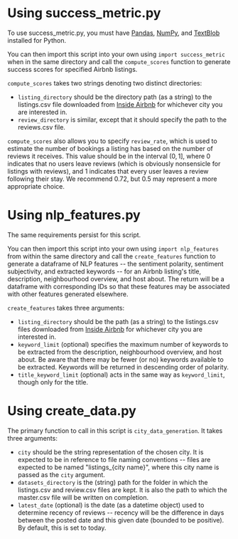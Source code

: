 # Using success_metric.py

To use success_metric.py, you must have [Pandas](https://pandas.pydata.org/), [NumPy](https://numpy.org/), and [TextBlob](https://textblob.readthedocs.io/en/dev/) installed for Python.

You can then import this script into your own using `import success_metric` when in the same directory and call the `compute_scores` function to generate success scores for specified Airbnb listings.

`compute_scores` takes two strings denoting two distinct directories:
- `listing_directory` should be the directory path (as a string) to the listings.csv file downloaded from [Inside Airbnb](http://insideairbnb.com/get-the-data/) for whichever city you are interested in.
- `review_directory` is similar, except that it should specify the path to the reviews.csv file.

`compute_scores` also allows you to specify `review_rate`, which is used to estimate the number of bookings a listing has based on the number of reviews it receives. This value should be in the interval $(0,1]$, where $0$ indicates that no users leave reviews (which is obviously nonsensicle for listings with reviews), and $1$ indicates that every user leaves a review following their stay. We recommend $0.72$, but $0.5$ may represent a more appropriate choice.

# Using nlp_features.py

The same requirements persist for this script.

You can then import this script into your own using `import nlp_features` from within the same directory and call the `create_features` function to generate a dataframe of NLP features -- the sentiment polarity, sentiment subjectivity, and extracted keywords -- for an Airbnb listing's title, description, neighbourhood overview, and host about. The return will be a dataframe with corresponding IDs so that these features may be associated with other features generated elsewhere.

`create_features` takes three arguments:
- `listing_directory` should be the path (as a string) to the listings.csv files downloaded from [Inside Airbnb](http://insideairbnb.com/get-the-data/) for whichever city you are interested in.
- `keyword_limit` (optional) specifies the maximum number of keywords to be extracted from the description, neighbourhood overview, and host about. Be aware that there may be fewer (or no) keywords available to be extracted. Keywords will be returned in descending order of polarity.
- `title_keyword_limit` (optional) acts in the same way as `keyword_limit`, though only for the title.

# Using create_data.py

The primary function to call in this script is `city_data_generation`. It takes three arguments:
- `city` should be the string representation of the chosen city. It is expected to be in reference to file naming conventions -- files are expected to be named "listings_{city name}", where this city name is passed as the `city` argument.
- `datasets_directory` is the (string) path for the folder in which the listings.csv and review.csv files are kept. It is also the path to which the master.csv file will be written on completion.
- `latest_date` (optional) is the date (as a datetime object) used to determine recency of reviews -- recency will be the difference in days between the posted date and this given date (bounded to be positive). By default, this is set to today. 
